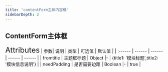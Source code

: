 ```yaml
---
title: 'contentForm主体内容框'
sidebarDepth: 2
---
```

## ContentForm主体框

<ClientOnly>
  <cmt-content-form />
<font size=5>Attributes</font>
| 参数| 说明 | 类型 | 可选值 | 默认值 |
| :------ | ------ | ------ | ------ | ------ |
| fromtitle | 主题框标题 | Object |- | {title1: '模块标题',title2: '模块信息说明'} |
| needPadding | 是否需要边距 | Boolean |- | true |

</ClientOnly>


<ClientOnly>
  <obit-gif/>
</ClientOnly>